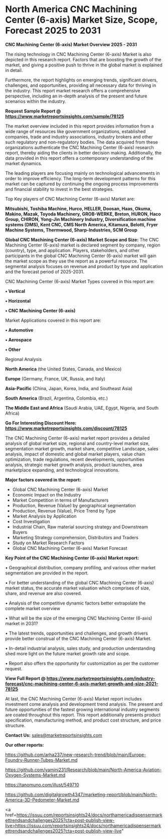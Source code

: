 # North America CNC Machining Center (6-axis) Market Size, Scope, Forecast 2025 to 2031

<Strong> CNC Machining Center (6-axis) Market Overview 2025 - 2031</strong>

The rising technology in CNC Machining Center (6-axis) Market is also depicted in this research report. Factors that are boosting the growth of the market, and giving a positive push to thrive in the global market is explained in detail.

Furthermore, the report highlights on emerging trends, significant drivers, challenges, and opportunities, providing all necessary data for thriving in the industry. This report market research offers a comprehensive perspective, including an in-depth analysis of the present and future scenarios within the industry.

<strong>Request Sample Report @ <a href=https://www.marketreportsinsights.com/sample/78125>https://www.marketreportsinsights.com/sample/78125</a></strong>

The market overview included in this report provides information from a wide range of resources like government organizations, established companies, trade and industry associations, industry brokers and other such regulatory and non-regulatory bodies. The data acquired from these organizations authenticate the CNC Machining Center (6-axis) research report, thereby aiding the clients in better decision making. Additionally, the data provided in this report offers a contemporary understanding of the market dynamics.

The leading players are focusing mainly on technological advancements in order to improve efficiency. The long-term development patterns for this market can be captured by continuing the ongoing process improvements and financial stability to invest in the best strategies.

Top Key players of CNC Machining Center (6-axis) Market are:

<strong>Mitsubishi, Toshiba Machine, Hurco, HELLER, Doosan, Haas, Okuma, Makino, Mazak, Toyoda Machinery, GROB-WERKE, Breton, HURON, Haco Group, CHIRON, Yong-Jin Machinery Industry, Diversification machine systems (DMS), Kent CNC, CMS North America, Kitamura, Belotti, Fryer Machine Systems, Thermwood, Sharp-Industries, SCM Group</strong>

<strong><b>Global CNC Machining Center (6-axis) Market Scope and Size:</b></strong>
The CNC Machining Center (6-axis) market is declared segment by company, region (country), type, and application. Players, stakeholders, and other participants in the global CNC Machining Center (6-axis) market will gain the market scope as they use the report as a powerful resource. The segmental analysis focuses on revenue and product by type and application and the forecast period of 2025-2031.

CNC Machining Center (6-axis) Market Types covered in this report are:

<strong>• Vertical

• Horizontal

• CNC Machining Center (6-axis)</strong>

Market Applications covered in this report are:

<strong>• Automotive

• Aerospace

• Other</strong> 

Regional Analysis

<strong>North America</strong> (the United States, Canada, and Mexico)

<strong>Europe</strong> (Germany, France, UK, Russia, and Italy)

<strong>Asia-Pacific</strong> (China, Japan, Korea, India, and Southeast Asia)

<strong>South America</strong> (Brazil, Argentina, Colombia, etc.)

<strong>The Middle East and Africa</strong> (Saudi Arabia, UAE, Egypt, Nigeria, and South Africa)

<strong>Go For Interesting Discount Here: <a href=https://www.marketreportsinsights.com/discount/78125>https://www.marketreportsinsights.com/discount/78125</a></strong>

The CNC Machining Center (6-axis) market report provides a detailed analysis of global market size, regional and country-level market size, segmentation market growth, market share, competitive Landscape, sales analysis, impact of domestic and global market players, value chain optimization, trade regulations, recent developments, opportunities analysis, strategic market growth analysis, product launches, area marketplace expanding, and technological innovations.

<strong><b>Major factors covered in the report:</b></strong>
<ul>
  <li>Global CNC Machining Center (6-axis) Market </li>
  <li>Economic Impact on the Industry</li>
  <li>Market Competition in terms of Manufacturers</li>
  <li>Production, Revenue (Value) by geographical segmentation</li>
  <li>Production, Revenue (Value), Price Trend by Type</li>
  <li>Market Analysis by Application</li>
  <li>Cost Investigation</li>
  <li>Industrial Chain, Raw material sourcing strategy and Downstream Buyers</li>
  <li>Marketing Strategy comprehension, Distributors and Traders</li>
  <li>Study on Market Research Factors</li>
  <li>Global CNC Machining Center (6-axis) Market Forecast</li>
</ul>

<strong><b>Key Point of the CNC Machining Center (6-axis) Market report:</b></strong>

• Geographical distribution, company profiling, and various other market segmentation are provided in the report.

• For better understanding of the global CNC Machining Center (6-axis) market status, the accurate market valuation which comprises of size, share, and revenue are also covered.

• Analysis of the competitive dynamic factors better extrapolate the complete market overview

• What will be the size of the emerging CNC Machining Center (6-axis) market in 2031?

• The latest trends, opportunities and challenges, and growth drivers provide better construal of the CNC Machining Center (6-axis) Market.

• In-detail industrial analysis, sales study, and production understanding shed more light on the future market growth rate and scope.

• Report also offers the opportunity for customization as per the customer request.

<strong><b>View Full Report @ <a href=https://www.marketreportsinsights.com/industry-forecast/cnc-machining-center-6-axis-market-growth-and-size-2021-78125>https://www.marketreportsinsights.com/industry-forecast/cnc-machining-center-6-axis-market-growth-and-size-2021-78125</a></b></strong>


At last, the CNC Machining Center (6-axis) Market report includes investment come analysis and development trend analysis. The present and future opportunities of the fastest growing international industry segments are coated throughout this report. This report additionally presents product specification, manufacturing method, and product cost structure, and price structure.

<strong>Contact Us:</strong>
sales@marketreportsinsights.com

<strong>Our other reports:</strong>

<a href=https://github.com/arha237/new-research-trend/blob/main/Europe-Foundry-Runner-Tubes-Market.md>https://github.com/arha237/new-research-trend/blob/main/Europe-Foundry-Runner-Tubes-Market.md</a>

<a href=https://github.com/yamini231/Research/blob/main/North-America-Aviation-Oxygen-Systems-Market.md>https://github.com/yamini231/Research/blob/main/North-America-Aviation-Oxygen-Systems-Market.md</a>

<a href=https://tanomuno.com/illust/549710>https://tanomuno.com/illust/549710</a>

<a href=https://github.com/digitalgrowth4347/marketing-report/blob/main/North-America-3D-Pedometer-Market.md>https://github.com/digitalgrowth4347/marketing-report/blob/main/North-America-3D-Pedometer-Market.md</a>

<a href=https://issuu.com/reportsinsights24/docs/northamericadispensermarkettrendsandchallenges2025?cta=post-publish-view-live>https://issuu.com/reportsinsights24/docs/northamericadispensermarkettrendsandchallenges2025?cta=post-publish-view-live</a>"
